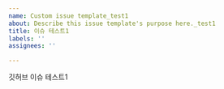 ```yaml
---
name: Custom issue template_test1
about: Describe this issue template's purpose here._test1
title: 이슈 테스트1
labels: ''
assignees: ''

---
```


깃허브 이슈 테스트1
